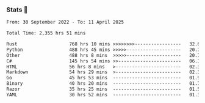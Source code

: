 ### Stats 👋
<!--START_SECTION:waka-->

```txt
From: 30 September 2022 - To: 11 April 2025

Total Time: 2,355 hrs 51 mins

Rust                   768 hrs 10 mins >>>>>>>>-----------------   32.61 %
Python                 488 hrs 45 mins >>>>>--------------------   20.75 %
Other                  488 hrs 8 mins  >>>>>--------------------   20.72 %
C#                     145 hrs 54 mins >>-----------------------   06.19 %
HTML                   56 hrs 8 mins   >------------------------   02.38 %
Markdown               54 hrs 29 mins  >------------------------   02.31 %
Go                     45 hrs 53 mins  -------------------------   01.95 %
Binary                 40 hrs 20 mins  -------------------------   01.71 %
Razor                  35 hrs 25 mins  -------------------------   01.50 %
YAML                   30 hrs 52 mins  -------------------------   01.31 %
```

<!--END_SECTION:waka-->

<!--
**buhaytza2005/buhaytza2005** is a ✨ _special_ ✨ repository because its `README.md` (this file) appears on your GitHub profile.

Here are some ideas to get you started:

- 🔭 I’m currently working on ...
- 🌱 I’m currently learning ...
- 👯 I’m looking to collaborate on ...
- 🤔 I’m looking for help with ...
- 💬 Ask me about ...
- 📫 How to reach me: ...
- 😄 Pronouns: ...
- ⚡ Fun fact: ...
-->


